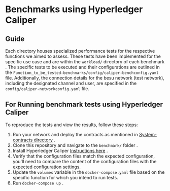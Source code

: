 
# Benchmarks using Hyperledger Caliper

 ## Guide 
 
Each directory houses specialized performance tests for the respective functions we aimed to assess. These tests have been implemented for the specific use case and are within the `workload/` directory of each benchmark . The specific tests to be executed and their configurations are outlined in the `Function_to_be_tested-benchmarks/config/caliper-benchconfig.yaml` file. Additionally, the connection details for the besu network (test network), including the designated channel and user, are specified in the `config/caliper-networkconfig.yaml` file.

## For Running benchmark tests using Hyperledger Caliper

To reproduce the tests and view the results, follow these steps:

1. Run your network and deploy the contracts as mentioned in [System-contracts directory](../contracts/System-contracts/) . 
2. Clone this repository and navigate to the `benchmark/` folder . 
3. Install Hyperledger Caliper [Instructions here](https://hyperledger.github.io/caliper/v0.5.0/installing-caliper/#using-the-docker-image) . 
4. Verify that the configuration files match the expected configuration, you'll need to compare the content of the configuration files with the expected configuration settings.
5. Update the `volumes` variable in the `docker-compose.yaml` file based on the specific function for which you intend to run tests.
6. Run `docker-compose up` .
